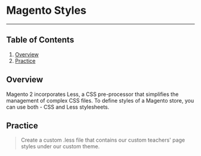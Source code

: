 # Magento Styles
----

## Table of Contents
1. [Overview](#overview)
1. [Practice](#practice)


## Overview

Magento 2 incorporates Less, a CSS pre-processor that simplifies the management of complex CSS files. To define styles of a Magento store, you can use both - CSS and Less stylesheets.

## Practice

> Create a custom .less file that contains our custom teachers' page styles under our custom theme.


